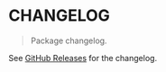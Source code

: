 # CHANGELOG

> Package changelog.

See [GitHub Releases](https://github.com/stdlib-js/random-base-minstd/releases) for the changelog.
